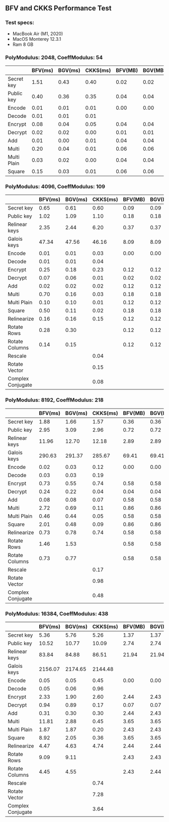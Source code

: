 ## BFV and CKKS Performance Test

### Test specs:

-   MacBook Air (M1, 2020)
-   MacOS Monterey 12.3.1
-   Ram 8 GB

### PolyModulus: 2048, CoeffModulus: 54

|             | BFV(ms) | BGV(ms) | CKKS(ms) | BFV(MB) | BGV(MB) | CKKS(MB) |
| ----------- | ------- | ------- | -------- | ------- | ------- | -------- |
| Secret key  | 1.51    | 0.43    | 0.40     | 0.02    | 0.02    | 0.02     |
| Public key  | 0.40    | 0.36    | 0.35     | 0.04    | 0.04    | 0.04     |
| Encode      | 0.01    | 0.01    | 0.01     | 0.00    | 0.00    | 0.02     |
| Decode      | 0.01    | 0.01    | 0.01     |         |         |          |
| Encrypt     | 0.08    | 0.04    | 0.05     | 0.04    | 0.04    | 0.04     |
| Decrypt     | 0.02    | 0.02    | 0.00     | 0.01    | 0.01    | 0.02     |
| Add         | 0.01    | 0.00    | 0.01     | 0.04    | 0.04    | 0.04     |
| Multi       | 0.20    | 0.04    | 0.01     | 0.06    | 0.06    | 0.06     |
| Multi Plain | 0.03    | 0.02    | 0.00     | 0.04    | 0.04    | 0.04     |
| Square      | 0.15    | 0.03    | 0.01     | 0.06    | 0.06    | 0.06     |

### PolyModulus: 4096, CoeffModulus: 109

|                   | BFV(ms) | BGV(ms) | CKKS(ms) | BFV(MB) | BGV(MB) | CKKS(MB) |
| ----------------- | ------- | ------- | -------- | ------- | ------- | -------- |
| Secret key        | 0.65    | 0.61    | 0.60     | 0.09    | 0.09    | 0.09     |
| Public key        | 1.02    | 1.09    | 1.10     | 0.18    | 0.18    | 0.18     |
| Relinear keys     | 2.35    | 2.44    | 6.20     | 0.37    | 0.37    | 0.37     |
| Galois keys       | 47.34   | 47.56   | 46.16    | 8.09    | 8.09    | 8.09     |
| Encode            | 0.01    | 0.01    | 0.03     | 0.00    | 0.00    | 0.04     |
| Decode            | 0.01    | 0.01    | 0.04     |         |         |          |
| Encrypt           | 0.25    | 0.18    | 0.23     | 0.12    | 0.12    | 0.12     |
| Decrypt           | 0.07    | 0.06    | 0.01     | 0.02    | 0.02    | 0.06     |
| Add               | 0.02    | 0.02    | 0.02     | 0.12    | 0.12    | 0.12     |
| Multi             | 0.70    | 0.16    | 0.03     | 0.18    | 0.18    | 0.18     |
| Multi Plain       | 0.10    | 0.10    | 0.01     | 0.12    | 0.12    | 0.12     |
| Square            | 0.50    | 0.11    | 0.02     | 0.18    | 0.18    | 0.18     |
| Relinearize       | 0.16    | 0.16    | 0.15     | 0.12    | 0.12    | 0.12     |
| Rotate Rows       | 0.28    | 0.30    |          | 0.12    | 0.12    |          |
| Rotate Columns    | 0.14    | 0.15    |          | 0.12    | 0.12    |          |
| Rescale           |         |         | 0.04     |         |         | 0.06     |
| Rotate Vector     |         |         | 0.15     |         |         | 0.06     |
| Complex Conjugate |         |         | 0.08     |         |         | 0.06     |

### PolyModulus: 8192, CoeffModulus: 218

|                   | BFV(ms) | BGV(ms) | CKKS(ms) | BFV(MB) | BGV(MB) | CKKS(MB) |
| ----------------- | ------- | ------- | -------- | ------- | ------- | -------- |
| Secret key        | 1.88    | 1.66    | 1.57     | 0.36    | 0.36    | 0.36     |
| Public key        | 2.95    | 3.09    | 2.96     | 0.72    | 0.72    | 0.72     |
| Relinear keys     | 11.96   | 12.70   | 12.18    | 2.89    | 2.89    | 2.89     |
| Galois keys       | 290.63  | 291.37  | 285.67   | 69.41   | 69.41   | 69.41    |
| Encode            | 0.02    | 0.03    | 0.12     | 0.00    | 0.00    | 0.28     |
| Decode            | 0.03    | 0.03    | 0.19     |         |         |          |
| Encrypt           | 0.73    | 0.55    | 0.74     | 0.58    | 0.58    | 0.58     |
| Decrypt           | 0.24    | 0.22    | 0.04     | 0.04    | 0.04    | 0.29     |
| Add               | 0.08    | 0.08    | 0.07     | 0.58    | 0.58    | 0.58     |
| Multi             | 2.72    | 0.69    | 0.11     | 0.86    | 0.86    | 0.87     |
| Multi Plain       | 0.46    | 0.44    | 0.05     | 0.58    | 0.58    | 0.58     |
| Square            | 2.01    | 0.48    | 0.09     | 0.86    | 0.86    | 0.86     |
| Relinearize       | 0.73    | 0.78    | 0.74     | 0.58    | 0.58    | 0.58     |
| Rotate Rows       | 1.46    | 1.53    |          | 0.58    | 0.58    |          |
| Rotate Columns    | 0.73    | 0.77    |          | 0.58    | 0.58    |          |
| Rescale           |         |         | 0.17     |         |         | 0.43     |
| Rotate Vector     |         |         | 0.98     |         |         | 0.43     |
| Complex Conjugate |         |         | 0.48     |         |         | 0.43     |

### PolyModulus: 16384, CoeffModulus: 438

|                   | BFV(ms) | BGV(ms) | CKKS(ms) | BFV(MB) | BGV(MB) | CKKS(MB) |
| ----------------- | ------- | ------- | -------- | ------- | ------- | -------- |
| Secret key        | 5.36    | 5.76    | 5.26     | 1.37    | 1.37    | 1.37     |
| Public key        | 10.52   | 10.77   | 10.09    | 2.74    | 2.74    | 2.74     |
| Relinear keys     | 83.84   | 84.88   | 86.51    | 21.94   | 21.94   | 21.94    |
| Galois keys       | 2156.07 | 2174.65 | 2144.48  |         |         |          |
| Encode            | 0.05    | 0.05    | 0.45     | 0.00    | 0.00    | 1.21     |
| Decode            | 0.05    | 0.06    | 0.96     |         |         |          |
| Encrypt           | 2.33    | 1.90    | 2.60     | 2.44    | 2.43    | 2.43     |
| Decrypt           | 0.94    | 0.89    | 0.17     | 0.07    | 0.07    | 1.22     |
| Add               | 0.31    | 0.30    | 0.30     | 2.44    | 2.43    | 2.43     |
| Multi             | 11.81   | 2.88    | 0.45     | 3.65    | 3.65    | 3.65     |
| Multi Plain       | 1.87    | 1.87    | 0.20     | 2.43    | 2.43    | 2.43     |
| Square            | 8.92    | 2.05    | 0.36     | 3.65    | 3.65    | 3.65     |
| Relinearize       | 4.47    | 4.63    | 4.74     | 2.44    | 2.44    | 2.43     |
| Rotate Rows       | 9.09    | 9.11    |          | 2.43    | 2.43    |          |
| Rotate Columns    | 4.45    | 4.55    |          | 2.43    | 2.44    |          |
| Rescale           |         |         | 0.74     |         |         | 2.13     |
| Rotate Vector     |         |         | 7.28     |         |         | 2.13     |
| Complex Conjugate |         |         | 3.64     |         |         | 2.13     |
